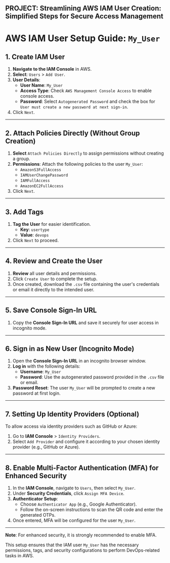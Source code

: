 
## PROJECT: Streamlining AWS IAM User Creation: Simplified Steps for Secure Access Management

# AWS IAM User Setup Guide: `My_User`

## 1. Create IAM User
1. **Navigate to the IAM Console** in AWS.
2. **Select**: `Users` > `Add User`.
3. **User Details**:
   - **User Name**: `My_User`
   - **Access Type**: Check `AWS Management Console Access` to enable console access.
   - **Password**: Select `Autogenerated Password` and check the box for `User must create a new password at next sign-in`.
4. Click `Next`.

---

## 2. Attach Policies Directly (Without Group Creation)
1. **Select** `Attach Policies Directly` to assign permissions without creating a group.
2. **Permissions**: Attach the following policies to the user `My_User`:
   - `AmazonS3FullAccess`
   - `IAMUserChangePassword`
   - `IAMFullAccess`
   - `AmazonEC2FullAccess`
3. Click `Next`.

---

## 3. Add Tags
1. **Tag the User** for easier identification.
   - **Key**: `usertype`
   - **Value**: `devops`
2. Click `Next` to proceed.

---

## 4. Review and Create the User
1. **Review** all user details and permissions.
2. Click `Create User` to complete the setup.
3. Once created, download the `.csv` file containing the user's credentials or email it directly to the intended user.

---

## 5. Save Console Sign-In URL
1. Copy the **Console Sign-In URL** and save it securely for user access in incognito mode.

---

## 6. Sign in as New User (Incognito Mode)
1. Open the **Console Sign-In URL** in an incognito browser window.
2. **Log in** with the following details:
   - **Username**: `My_User`
   - **Password**: Use the autogenerated password provided in the `.csv` file or email.
3. **Password Reset**: The user `My_User` will be prompted to create a new password at first login.

---

## 7. Setting Up Identity Providers (Optional)
To allow access via identity providers such as GitHub or Azure:
1. Go to **IAM Console** > `Identity Providers`.
2. Select `Add Provider` and configure it according to your chosen identity provider (e.g., GitHub or Azure).

---

## 8. Enable Multi-Factor Authentication (MFA) for Enhanced Security
1. In the **IAM Console**, navigate to `Users`, then select `My_User`.
2. Under **Security Credentials**, click `Assign MFA Device`.
3. **Authenticator Setup**:
   - Choose `Authenticator App` (e.g., Google Authenticator).
   - Follow the on-screen instructions to scan the QR code and enter the generated OTPs.
4. Once entered, MFA will be configured for the user `My_User`.

---

**Note**: For enhanced security, it is strongly recommended to enable MFA. 

This setup ensures that the IAM user `My_User` has the necessary permissions, tags, and security configurations to perform DevOps-related tasks in AWS.
